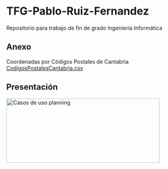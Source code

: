 # TFG-Pablo-Ruiz-Fernandez
Repositorio para trabajo de fin de grado Ingeniería Informática


## Anexo
Coordenadas por Códigos Postales de Cantabria
[CodigosPostalesCantabria.csv](https://github.com/user-attachments/files/20708942/CodigosPostalesCantabria.csv)

## Presentación

<img width="404" height="170" alt="Casos de uso planning" src="https://github.com/user-attachments/assets/9ac782af-877b-40d2-8f1c-1b4ed82d5a68" />
